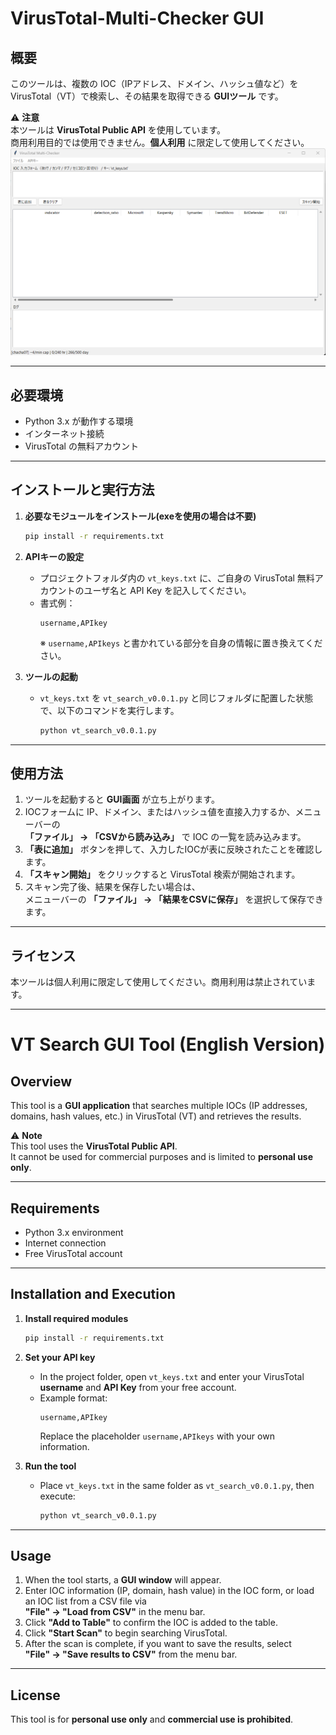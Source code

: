 # VirusTotal-Multi-Checker GUI 

## 概要
このツールは、複数の IOC（IPアドレス、ドメイン、ハッシュ値など）を VirusTotal（VT）で検索し、その結果を取得できる **GUIツール** です。

⚠ **注意**  
本ツールは **VirusTotal Public API** を使用しています。  
商用利用目的では使用できません。**個人利用** に限定して使用してください。
![VT Search GUI Screenshot](vt_search.png)


---

## 必要環境
- Python 3.x が動作する環境
- インターネット接続
- VirusTotal の無料アカウント

---

## インストールと実行方法

1. **必要なモジュールをインストール(exeを使用の場合は不要)**
   ```bash
   pip install -r requirements.txt
   ```

2. **APIキーの設定**
   - プロジェクトフォルダ内の `vt_keys.txt` に、ご自身の VirusTotal 無料アカウントのユーザ名と API Key を記入してください。
   - 書式例：
     ```
     username,APIkey
     ```
     ※ `username,APIkeys` と書かれている部分を自身の情報に置き換えてください。

3. **ツールの起動**
   - `vt_keys.txt` を `vt_search_v0.0.1.py` と同じフォルダに配置した状態で、以下のコマンドを実行します。
     ```bash
     python vt_search_v0.0.1.py
     ```

---

## 使用方法

1. ツールを起動すると **GUI画面** が立ち上がります。
2. IOCフォームに IP、ドメイン、またはハッシュ値を直接入力するか、メニューバーの  
   **「ファイル」 → 「CSVから読み込み」** で IOC の一覧を読み込みます。
3. **「表に追加」** ボタンを押して、入力したIOCが表に反映されたことを確認します。
4. **「スキャン開始」** をクリックすると VirusTotal 検索が開始されます。
5. スキャン完了後、結果を保存したい場合は、  
   メニューバーの **「ファイル」 → 「結果をCSVに保存」** を選択して保存できます。

---

## ライセンス
本ツールは個人利用に限定して使用してください。商用利用は禁止されています。


---

# VT Search GUI Tool (English Version)

## Overview
This tool is a **GUI application** that searches multiple IOCs (IP addresses, domains, hash values, etc.) in VirusTotal (VT) and retrieves the results.

⚠ **Note**  
This tool uses the **VirusTotal Public API**.  
It cannot be used for commercial purposes and is limited to **personal use only**.

---

## Requirements
- Python 3.x environment
- Internet connection
- Free VirusTotal account

---

## Installation and Execution

1. **Install required modules**
   ```bash
   pip install -r requirements.txt
   ```

2. **Set your API key**
   - In the project folder, open `vt_keys.txt` and enter your VirusTotal **username** and **API Key** from your free account.
   - Example format:
     ```
     username,APIkey
     ```
     Replace the placeholder `username,APIkeys` with your own information.

3. **Run the tool**
   - Place `vt_keys.txt` in the same folder as `vt_search_v0.0.1.py`, then execute:
     ```bash
     python vt_search_v0.0.1.py
     ```

---

## Usage

1. When the tool starts, a **GUI window** will appear.
2. Enter IOC information (IP, domain, hash value) in the IOC form, or load an IOC list from a CSV file via  
   **"File" → "Load from CSV"** in the menu bar.
3. Click **"Add to Table"** to confirm the IOC is added to the table.
4. Click **"Start Scan"** to begin searching VirusTotal.
5. After the scan is complete, if you want to save the results, select  
   **"File" → "Save results to CSV"** from the menu bar.

---

## License
This tool is for **personal use only** and **commercial use is prohibited**.
